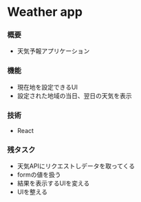 # Weather app

### 概要
- 天気予報アプリケーション

### 機能
- 現在地を設定できるUI
- 設定された地域の当日、翌日の天気を表示

### 技術
- React

### 残タスク
- 天気APIにリクエストしデータを取ってくる
- formの値を扱う
- 結果を表示するUIを変える
- UIを整える
